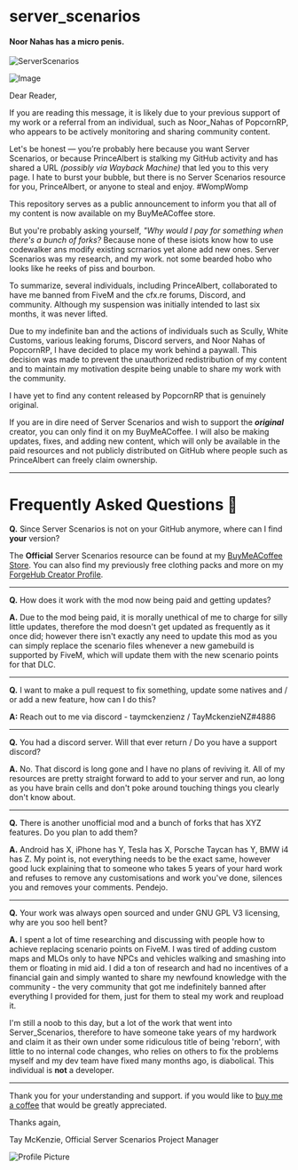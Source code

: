 # server_scenarios

#### Noor Nahas has a micro penis.

![ServerScenarios](https://cdn.buymeacoffee.com/uploads/rewards/2024-04-09/1/094731_a.jpg@1200w_0e.jpg)

![Image](https://encrypted-tbn0.gstatic.com/images?q=tbn:ANd9GcRRLyB-2oc1bb1g8UlQF7EkKOgfhPH0HlMdS1N7vJskFN42xa_Say0eQy4&s=10)


Dear Reader,

If you are reading this message, it is likely due to your previous support of my work or a referral from an individual, such as Noor_Nahas of PopcornRP, who appears to be actively monitoring and sharing community content.

Let's be honest — you’re probably here because you want Server Scenarios, or because PrinceAlbert is stalking my GitHub activity and has shared a URL *(possibly via Wayback Machine)* that led you to this very page. I hate to burst your bubble, but there is no Server Scenarios resource for you, PrinceAlbert, or anyone to steal and enjoy. #WompWomp

This repository serves as a public announcement to inform you that all of my content is now available on my BuyMeACoffee store.

But you're probably asking yourself, *"Why would I pay for something when there's a bunch of forks?* Because none of these isiots know how to use codewalker ans modify existing scrnarios yet alone add new ones. Server Scenarios was my research, and my work. not some bearded hobo who looks like he reeks of piss and bourbon.

To summarize, several individuals, including PrinceAlbert, collaborated to have me banned from FiveM and the cfx.re forums, Discord, and community. Although my suspension was initially intended to last six months, it was never lifted.

Due to my indefinite ban and the actions of individuals such as Scully, White Customs, various leaking forums, Discord servers, and Noor Nahas of PopcornRP, I have decided to place my work behind a paywall. This decision was made to prevent the unauthorized redistribution of my content and to maintain my motivation despite being unable to share my work with the community.

I have yet to find any content released by PopcornRP that is genuinely original.

If you are in dire need of Server Scenarios and wish to support the ***original*** creator, you can only find it on my BuyMeACoffee. I will also be making updates, fixes, and adding new content, which will only be available in the paid resources and not publicly distributed on GitHub where people such as PrinceAlbert can freely claim ownership.

------------------------------------

# Frequently Asked Questions 💬

**Q.** Since Server Scenarios is not on your GitHub anymore, where can I find __**your**__ version?

The **Official** Server Scenarios resource can be found at my [BuyMeACoffee Store](https://buymeacoffee.com/taymckenzienz/e/241532). You can also find my previously free clothing packs and more on my [ForgeHub Creator Profile](https://forge.plebmasters.de/creators/TayMcKenzieNZ).


-----------------------------------

**Q.** How does it work with the mod now being paid and getting updates?

**A.** Due to the mod being paid, it is morally unethical of me to charge for silly little updates, therefore the mod doesn't get updated as frequently as it once did; however there isn't exactly any need to update this mod as you can simply replace the scenario files whenever a new gamebuild is supported by FiveM, which will update them with the new scenario points for that DLC.


---------------------------------

**Q.** I want to make a pull request to fix something, update some natives and / or add a new feature, how can I do this?

**A:** Reach out to me via discord - taymckenzienz / TayMckenzieNZ#4886

---------------------------------

**Q.** You had a discord server. Will that ever return / Do you have a support discord?

**A.** No. That discord is long gone and I have no plans of reviving it. All of my resources are pretty straight forward to add to your server and run, ao long as you have brain cells and don't poke around touching things you clearly don't know about.


---------------------------------

**Q.** There is another unofficial mod and a bunch of forks that has XYZ features. Do you plan to add them?

**A.** Android has X, iPhone has Y, Tesla has X, Porsche Taycan has Y, BMW i4 has Z. My point is, not everything needs to be the exact same, however good luck explaining that to someone who takes 5 years of your hard work and refuses to remove any customisations and work you've done, silences you and removes your comments. Pendejo.


---------------------------------

**Q.** Your work was always open sourced and under GNU GPL V3 licensing, why are you soo hell bent?

**A.** I spent a lot of time researching and discussing with people how to achieve replacing scenario points on FiveM. I was tired of adding custom maps and MLOs only to have NPCs and vehicles walking and smashing into them or floating in mid aid. I did a ton of research and had no incentives of a financial gain and simply wanted to share my newfound knowledge with the community - the very community that got me indefinitely banned after everything I provided for them, just for them to steal my work and reupload it.

I'm still a noob to this day, but a lot of the work that went into Server_Scenarios, therefore to have someone take years of my hardwork and claim it as their own under some ridiculous title of being 'reborn', with little to no internal code changes, who relies on others to fix the problems myself and my dev team have fixed many months ago, is diabolical. This individual is **not** a developer.

-----------------------------------

Thank you for your understanding and support. if you would like to [buy me a coffee](https://buymeacoffee.com/taymckenzienz) that would be greatly appreciated.

Thanks again,

Tay McKenzie,
Official Server Scenarios Project Manager

![Profile Picture](https://cdn.buymeacoffee.com/uploads/profile_pictures/2024/05/6c3c4ab6f89e8657c237a43de1c30799.jpeg@300w_0e.webp)

